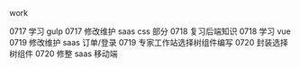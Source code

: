 work

0717 学习 gulp
0717 修改维护 saas css 部分
0718 复习后端知识
0718 学习 vue
0719 修改维护 saas 订单/登录
0719 专家工作站选择树组件编写
0720 封装选择树组件
0720 修整 saas 移动端